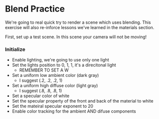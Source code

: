 # Blend Practice
We're going to real quick try to render a scene which uses blending. This exercise will also re-inforce lessons we've learned in the materials section.

First, set up a test scene. In this scene your camera will not be moving!

### Initialize
* Enable lighting, we're going to use only one light
* Set the lights position to 0, 1, 1, it's a direcitonal light
  * REMEMBER TO SET A W 
* Set a uniform low ambient color (dark gray)
  * I suggest (.2, .2, .2, 1) 
* Set a uniform high diffuse color (light gray)
  * I suggest (.8, .8, .8, 1) 
* Set a specular color of white
* Set the specular property of the front and back of the material to white
* Set the mateiral specular exponent to 20
* Enable color tracking for the ambient AND difuse components